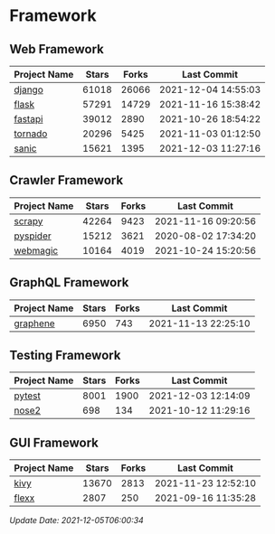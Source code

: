 # Framework

## Web Framework
| Project Name | Stars | Forks | Last Commit |
| ------------ | ----- | ----- | ----------- |
| [django](https://github.com/django/django) | 61018 | 26066 | 2021-12-04 14:55:03 |
| [flask](https://github.com/pallets/flask) | 57291 | 14729 | 2021-11-16 15:38:42 |
| [fastapi](https://github.com/tiangolo/fastapi) | 39012 | 2890 | 2021-10-26 18:54:22 |
| [tornado](https://github.com/tornadoweb/tornado) | 20296 | 5425 | 2021-11-03 01:12:50 |
| [sanic](https://github.com/sanic-org/sanic) | 15621 | 1395 | 2021-12-03 11:27:16 |

## Crawler Framework
| Project Name | Stars | Forks | Last Commit |
| ------------ | ----- | ----- | ----------- |
| [scrapy](https://github.com/scrapy/scrapy) | 42264 | 9423 | 2021-11-16 09:20:56 |
| [pyspider](https://github.com/binux/pyspider) | 15212 | 3621 | 2020-08-02 17:34:20 |
| [webmagic](https://github.com/code4craft/webmagic) | 10164 | 4019 | 2021-10-24 15:20:56 |

## GraphQL Framework
| Project Name | Stars | Forks | Last Commit |
| ------------ | ----- | ----- | ----------- |
| [graphene](https://github.com/graphql-python/graphene) | 6950 | 743 | 2021-11-13 22:25:10 |

## Testing Framework
| Project Name | Stars | Forks | Last Commit |
| ------------ | ----- | ----- | ----------- |
| [pytest](https://github.com/pytest-dev/pytest) | 8001 | 1900 | 2021-12-03 12:14:09 |
| [nose2](https://github.com/nose-devs/nose2) | 698 | 134 | 2021-10-12 11:29:16 |

## GUI Framework
| Project Name | Stars | Forks | Last Commit |
| ------------ | ----- | ----- | ----------- |
| [kivy](https://github.com/kivy/kivy) | 13670 | 2813 | 2021-11-23 12:52:10 |
| [flexx](https://github.com/flexxui/flexx) | 2807 | 250 | 2021-09-16 11:35:28 |

*Update Date: 2021-12-05T06:00:34*